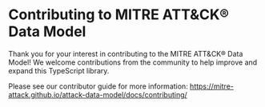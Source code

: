 # Contributing to MITRE ATT&CK® Data Model

Thank you for your interest in contributing to the MITRE ATT&CK® Data Model! We welcome contributions from the community to help improve and expand this TypeScript library. 

Please see our contributor guide for more information: https://mitre-attack.github.io/attack-data-model/docs/contributing/
